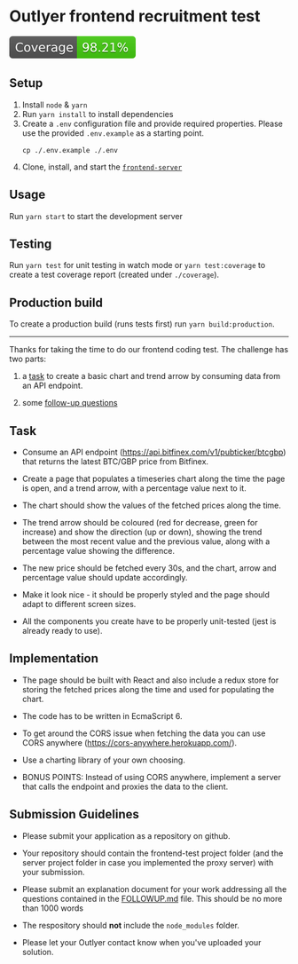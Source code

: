 # Outlyer frontend recruitment test

![Test Coverage](./coverage.svg)

## Setup

1. Install `node` & `yarn`
1. Run `yarn install` to install dependencies
1. Create a `.env` configuration file and provide required properties. Please use the provided `.env.example` as a starting point.
    ```
    cp ./.env.example ./.env
    ```
1. Clone, install, and start the [`frontend-server`](https://github.com/rudasn/outlyer-frontend-server)

## Usage

Run `yarn start` to start the development server

## Testing

Run `yarn test` for unit testing in watch mode or `yarn test:coverage` to create a test coverage report (created under `./coverage`).

## Production build

To create a production build (runs tests first) run `yarn build:production`.

---

Thanks for taking the time to do our frontend coding test. The challenge has two parts:

1) a [task](#task) to create a basic chart and trend arrow by consuming data from an API endpoint.

2) some [follow-up questions](./FOLLOWUP.md)

## Task

- Consume an API endpoint (https://api.bitfinex.com/v1/pubticker/btcgbp) that returns the latest BTC/GBP price from Bitfinex.

- Create a page that populates a timeseries chart along the time the page is open, and a trend arrow, with a percentage value next to it.

- The chart should show the values of the fetched prices along the time.

- The trend arrow should be coloured (red for decrease, green for increase) and show the direction (up or down), showing the trend between the most recent value and the previous value, along with a percentage value showing the difference.

- The new price should be fetched every 30s, and the chart, arrow and percentage value should update accordingly.

- Make it look nice - it should be properly styled and the page should adapt to different screen sizes.

- All the components you create have to be properly unit-tested (jest is already ready to use).

## Implementation

- The page should be built with React and also include a redux store for storing the fetched prices along the time and used for populating the chart.

- The code has to be written in EcmaScript 6.

- To get around the CORS issue when fetching the data you can use CORS anywhere (https://cors-anywhere.herokuapp.com/).

- Use a charting library of your own choosing.

- BONUS POINTS: Instead of using CORS anywhere, implement a server that calls the endpoint and proxies the data to the client.

## Submission Guidelines

* Please submit your application as a repository on github.

* Your repository should contain the frontend-test project folder (and the server project folder in case you implemented the proxy server) with your submission.

* Please submit an explanation document for your work addressing all the questions contained in the [FOLLOWUP.md](./FOLLOWUP.md) file. This should be no more than 1000 words

* The respository should **not** include the `node_modules` folder.

* Please let your Outlyer contact know when you've uploaded your solution.
